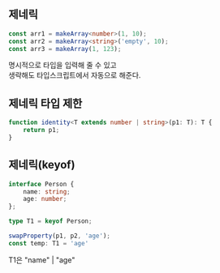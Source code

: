 ## 제네릭 
```ts
const arr1 = makeArray<number>(1, 10);
const arr2 = makeArray<string>('empty', 10);
const arr3 = makeArray(1, 123);
```

명시적으로 타입을 입력해 줄 수 있고  
생략해도 타입스크립트에서 자동으로 해준다.

## 제네릭 타입 제한

```ts
function identity<T extends number | string>(p1: T): T {
    return p1;
}

```

## 제네릭(keyof)
```ts
interface Person {
    name: string;
    age: number;
};

type T1 = keyof Person;

swapProperty(p1, p2, 'age');
const temp: T1 = 'age'
```

T1은 "name" | "age"